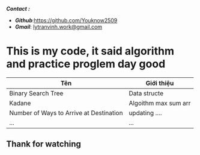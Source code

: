 ___**Contact :**___
- ___Github___:<https://github.com/Youknow2509>
- ___Gmail___: <lytranvinh.work@gmail.com>

# This is my code, it said algorithm and practice proglem day good 
|  Tên | Giới thiệu |
| ------------- | ------------- |
| Binary Search Tree  | Data structe  |
| Kadane  | Algoithm max sum arr  |
|  Number of Ways to Arrive at Destination | updating .... |
| ... | ... |
## Thank for watching 